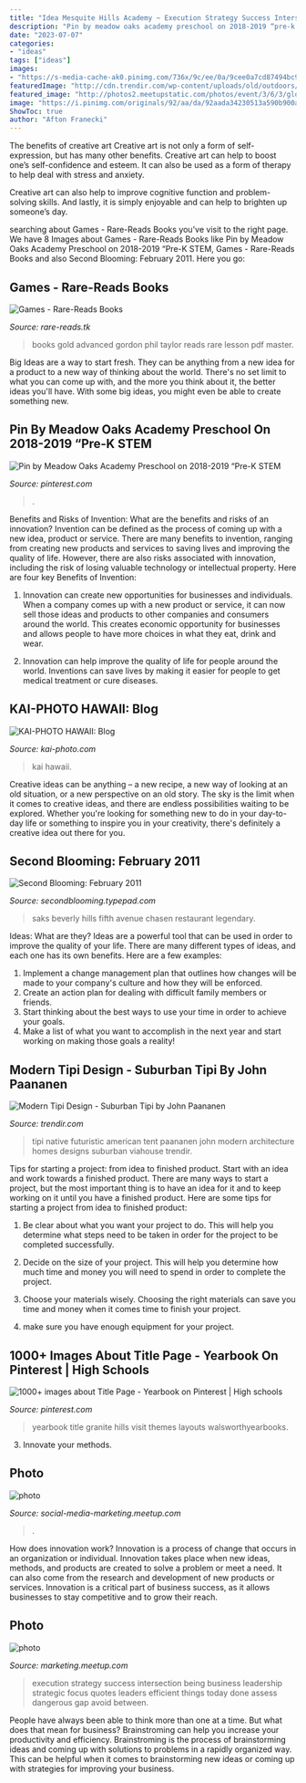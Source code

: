 ```yaml
---
title: "Idea Mesquite Hills Academy ~ Execution Strategy Success Intersection Being Business Leadership Strategic Focus Quotes Leaders Efficient Things Today Done Assess Dangerous Gap Avoid Between"
description: "Pin by meadow oaks academy preschool on 2018-2019 “pre-k stem"
date: "2023-07-07"
categories:
- "ideas"
tags: ["ideas"]
images:
- "https://s-media-cache-ak0.pinimg.com/736x/9c/ee/0a/9cee0a7cd87494bc986fed8f72e77049.jpg"
featuredImage: "http://cdn.trendir.com/wp-content/uploads/old/outdoors/2009/02/04/tipi-design-2.jpg"
featured_image: "http://photos2.meetupstatic.com/photos/event/3/6/3/global_447240867.jpeg"
image: "https://i.pinimg.com/originals/92/aa/da/92aada34230513a590b900af5be422b1.jpg"
ShowToc: true
author: "Afton Franecki"
---
```



The benefits of creative art
Creative art is not only a form of self-expression, but has many other benefits.
Creative art can help to boost one’s self-confidence and esteem. It can also be used as a form of therapy to help deal with stress and anxiety.

Creative art can also help to improve cognitive function and problem-solving skills. And lastly, it is simply enjoyable and can help to brighten up someone’s day.

	

		
searching about Games - Rare-Reads Books you've visit to the right page. We have 8 Images about Games - Rare-Reads Books like Pin by Meadow Oaks Academy Preschool on 2018-2019 “Pre-K STEM, Games - Rare-Reads Books and also Second Blooming: February 2011. Here you go:
		
    
## Games - Rare-Reads Books

<img loading=lazy src="https://images-na.ssl-images-amazon.com/images/I/41HsCo58c3L._SX323_BO1,204,203,200_.jpg" onerror="this.onerror=null;this.src='https://tse1.mm.bing.net/th?id=OIP.obA2UeTtZ7GdamOJpLDQ5QAAAA&amp;pid=15.1';" alt="Games - Rare-Reads Books">

_Source: rare-reads.tk_

>books gold advanced gordon phil taylor reads rare lesson pdf master. 

	

Big Ideas are a way to start fresh. They can be anything from a new idea for a product to a new way of thinking about the world. There's no set limit to what you can come up with, and the more you think about it, the better ideas you'll have. With some big ideas, you might even be able to create something new.

    
## Pin By Meadow Oaks Academy Preschool On 2018-2019 “Pre-K STEM

<img loading=lazy src="https://i.pinimg.com/originals/92/aa/da/92aada34230513a590b900af5be422b1.jpg" onerror="this.onerror=null;this.src='https://tse3.mm.bing.net/th?id=OIP.HbtxMaeE_95LQFI4R1LDMwHaFj&amp;pid=15.1';" alt="Pin by Meadow Oaks Academy Preschool on 2018-2019 “Pre-K STEM">

_Source: pinterest.com_

>. 

	

Benefits and Risks of Invention: What are the benefits and risks of an innovation?
Invention can be defined as the process of coming up with a new idea, product or service. There are many benefits to invention, ranging from creating new products and services to saving lives and improving the quality of life. However, there are also risks associated with innovation, including the risk of losing valuable technology or intellectual property. Here are four key Benefits of Invention: 
1) Innovation can create new opportunities for businesses and individuals. When a company comes up with a new product or service, it can now sell those ideas and products to other companies and consumers around the world. This creates economic opportunity for businesses and allows people to have more choices in what they eat, drink and wear. 

2) Innovation can help improve the quality of life for people around the world. Inventions can save lives by making it easier for people to get medical treatment or cure diseases.

    
## KAI-PHOTO HAWAII: Blog

<img loading=lazy src="http://www.kaiphotohawaii.com/blog/wp-content/uploads/2009/11/0j2w5625.jpg" onerror="this.onerror=null;this.src='https://tse3.mm.bing.net/th?id=OIP.SDB6U6Ao7OB9H5VL5OzoUwAAAA&amp;pid=15.1';" alt="KAI-PHOTO HAWAII: Blog">

_Source: kai-photo.com_

>kai hawaii. 

	

Creative ideas can be anything – a new recipe, a new way of looking at an old situation, or a new perspective on an old story. The sky is the limit when it comes to creative ideas, and there are endless possibilities waiting to be explored. Whether you're looking for something new to do in your day-to-day life or something to inspire you in your creativity, there's definitely a creative idea out there for you.

    
## Second Blooming: February 2011

<img loading=lazy src="http://secondblooming.typepad.com/.a/6a01156faec925970c0147e2a5bc98970b-800wi" onerror="this.onerror=null;this.src='https://tse2.mm.bing.net/th?id=OIP.sA53fN6TVXKGM0UyH9MVLgHaFj&amp;pid=15.1';" alt="Second Blooming: February 2011">

_Source: secondblooming.typepad.com_

>saks beverly hills fifth avenue chasen restaurant legendary. 

	

Ideas: What are they?
Ideas are a powerful tool that can be used in order to improve the quality of your life. There are many different types of ideas, and each one has its own benefits. Here are a few examples: 
1. Implement a change management plan that outlines how changes will be made to your company's culture and how they will be enforced. 
2. Create an action plan for dealing with difficult family members or friends. 
3. Start thinking about the best ways to use your time in order to achieve your goals. 
4. Make a list of what you want to accomplish in the next year and start working on making those goals a reality!

    
## Modern Tipi Design - Suburban Tipi By John Paananen

<img loading=lazy src="http://cdn.trendir.com/wp-content/uploads/old/outdoors/2009/02/04/tipi-design-2.jpg" onerror="this.onerror=null;this.src='https://tse4.mm.bing.net/th?id=OIP.Nyh-i5UeLJqhQQqz7feC1AHaFj&amp;pid=15.1';" alt="Modern Tipi Design - Suburban Tipi by John Paananen">

_Source: trendir.com_

>tipi native futuristic american tent paananen john modern architecture homes designs suburban viahouse trendir. 

	

Tips for starting a project: from idea to finished product.
Start with an idea and work towards a finished product. There are many ways to start a project, but the most important thing is to have an idea for it and to keep working on it until you have a finished product. Here are some tips for starting a project from idea to finished product: 
1. Be clear about what you want your project to do. This will help you determine what steps need to be taken in order for the project to be completed successfully. 

2. Decide on the size of your project. This will help you determine how much time and money you will need to spend in order to complete the project. 

3. Choose your materials wisely. Choosing the right materials can save you time and money when it comes time to finish your project. 

4. make sure you have enough equipment for your project.

    
## 1000+ Images About Title Page - Yearbook On Pinterest | High Schools

<img loading=lazy src="https://s-media-cache-ak0.pinimg.com/736x/9c/ee/0a/9cee0a7cd87494bc986fed8f72e77049.jpg" onerror="this.onerror=null;this.src='https://tse2.mm.bing.net/th?id=OIP.WECbt37zEOp0Ev8ZJdWKiQHaJ3&amp;pid=15.1';" alt="1000+ images about Title Page - Yearbook on Pinterest | High schools">

_Source: pinterest.com_

>yearbook title granite hills visit themes layouts walsworthyearbooks. 

	

3. Innovate your methods.

    
## Photo

<img loading=lazy src="http://photos3.meetupstatic.com/photos/event/d/b/e/4/global_330536292.jpeg" onerror="this.onerror=null;this.src='https://tse2.mm.bing.net/th?id=OIP.RjIv4EtmxkvREOXjGMeGRAAAAA&amp;pid=15.1';" alt="photo">

_Source: social-media-marketing.meetup.com_

>. 

	

How does innovation work?
Innovation is a process of change that occurs in an organization or individual. Innovation takes place when new ideas, methods, and products are created to solve a problem or meet a need. It can also come from the research and development of new products or services. Innovation is a critical part of business success, as it allows businesses to stay competitive and to grow their reach.

    
## Photo

<img loading=lazy src="http://photos2.meetupstatic.com/photos/event/3/6/3/global_447240867.jpeg" onerror="this.onerror=null;this.src='https://tse1.mm.bing.net/th?id=OIP.vbx-POncMjdIu7ja2o_-BgHaE8&amp;pid=15.1';" alt="photo">

_Source: marketing.meetup.com_

>execution strategy success intersection being business leadership strategic focus quotes leaders efficient things today done assess dangerous gap avoid between. 

	

People have always been able to think more than one at a time. But what does that mean for business? Brainstroming can help you increase your productivity and efficiency. Brainstroming is the process of brainstorming ideas and coming up with solutions to problems in a rapidly organized way. This can be helpful when it comes to brainstorming new ideas or coming up with strategies for improving your business.

